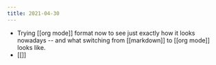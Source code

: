 ```yaml
---
title: 2021-04-30
---
```


- Trying [[org mode]] format now to see just exactly how it looks nowadays -- and what switching from [[markdown]] to [[org mode]] looks like.
- [[]]